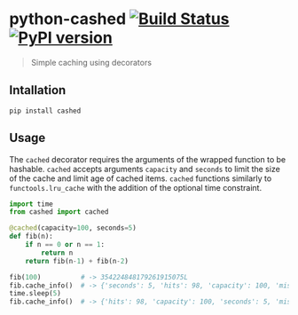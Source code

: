 # python-cashed [![Build Status](https://travis-ci.org/jaemk/cashed.svg?branch=master)](https://travis-ci.org/jaemk/cashed) [![PyPI version](https://badge.fury.io/py/cashed.svg)](https://badge.fury.io/py/cashed)

> Simple caching using decorators

## Intallation

`pip install cashed`

## Usage

The `cached` decorator requires the arguments of the wrapped function to be hashable.
`cached` accepts arguments `capacity` and `seconds` to limit the size of the cache and limit age of cached items.
`cached` functions similarly to `functools.lru_cache` with the addition of the optional time constraint.

```python
import time
from cashed import cached

@cached(capacity=100, seconds=5)
def fib(n):
    if n == 0 or n == 1:
        return n
    return fib(n-1) + fib(n-2)

fib(100)          # -> 354224848179261915075L
fib.cache_info()  # -> {'seconds': 5, 'hits': 98, 'capacity': 100, 'misses': 101, 'size': 100}
time.sleep(5)
fib.cache_info()  # -> {'hits': 98, 'capacity': 100, 'seconds': 5, 'misses': 101, 'size': 0}
```
